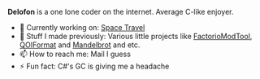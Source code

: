 **Delofon** is a one lone coder on the internet. Average C-like enjoyer.

- 🔭 Currently working on: [Space Travel](https://www.youtube.com/channel/UCPOBWUi5IWwl1faiPUXoylw)
- 📡 Stuff I made previously: Various little projects like [FactorioModTool](Delofon/FactorioModTool), [QOIFormat](Delofon/QOIFormat) and [Mandelbrot](Delofon/Mandelbrot) and etc.
- 📫 How to reach me: Mail I guess
- ⚡ Fun fact: C#'s GC is giving me a headache
